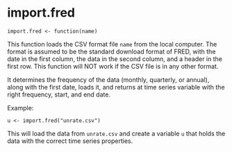 # import.fred

```
import.fred <- function(name)
```

This function loads the CSV format file `name` from the local computer. The format is assumed to be the standard download format of FRED, with the date in the first column, the data in the second column, and a header in the first row. This function will NOT work if the CSV file is in any other format.

It determines the frequency of the data (monthly, quarterly, or annual), along with the first date, loads it, and returns at time series variable with the right frequency, start, and end date.

Example:

```
u <- import.fred("unrate.csv")
```

This will load the data from `unrate.csv` and create a variable `u` that holds the data with the correct time series properties.